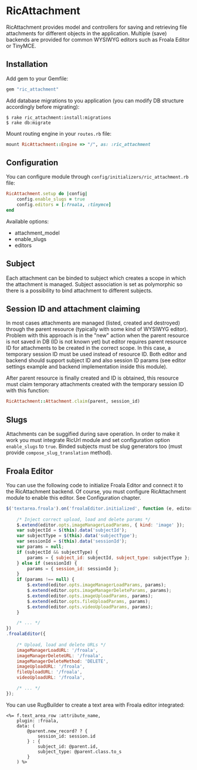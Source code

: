 # RicAttachment

RicAttachment provides model and controllers for saving and retrieving file attachments for different objects in the application. Multiple (save) backends are provided for common WYSIWYG editors such as Froala Editor or TinyMCE. 

## Installation

Add gem to your Gemfile:

```ruby
gem "ric_attachment"
```

Add database migrations to you application (you can modify DB structure accordingly before migrating):

    $ rake ric_attachment:install:migrations
    $ rake db:migrate

Mount routing engine in your `routes.rb` file:

```ruby
mount RicAttachment::Engine => "/", as: :ric_attachment
```

## Configuration

You can configure module through `config/initializers/ric_attachment.rb` file:

```ruby
RicAttachment.setup do |config|
    config.enable_slugs = true
    config.editors = [:froala, :tinymce]
end
```

Available options:

- attachment_model
- enable_slugs
- editors

## Subject

Each attachment can be binded to subject which creates a scope in which the attachment is managed. Subject association is set as polymorphic so there is a possibility to bind attachment to different subjects.

## Session ID and attachment claiming

In most cases attachments are managed (listed, created and destroyed) through the parent resource (typically with some kind of WYSIWYG editor). Problem with this approach is in the "new" action when the parent resource is not saved in DB (ID is not known yet) but editor requires parent resource ID for attachments to be created in the correct scope. In this case, a temporary session ID must be used instead of resource ID. Both editor and backend should support subject ID and also session ID params (see editor settings example and backend implementation inside this module).

After parent resource is finally created and ID is obtained, this resource must claim temporary attachments created with the temporary session ID with this function:

```ruby
RicAttachment::Attachment.claim(parent, session_id)
```

## Slugs

Attachments can be suggified during save operation. In order to make it work you must integrate RicUrl module and set configuration option `enable_slugs` to `true`. Binded subjects must be slug generators too (must provide `compose_slug_translation` method).

## Froala Editor

You can use the following code to initialize Froala Editor and connect it to the RicAttachment backend. Of course, you must configure RicAttachment module to enable this editor. See Configuration chapter.

```javascript
$('textarea.froala').on('froalaEditor.initialized', function (e, editor) {
    
    /* Inject correct upload, load and delete params */
    $.extend(editor.opts.imageManagerLoadParams, { kind: 'image' });
    var subjectId = $(this).data('subjectId');
    var subjectType = $(this).data('subjectType');
    var sessionId = $(this).data('sessionId');
    var params = null;
    if (subjectId && subjectType) {
        params = { subject_id: subjectId, subject_type: subjectType };
    } else if (sessionId) {
        params = { session_id: sessionId };
    }
    if (params !== null) {
        $.extend(editor.opts.imageManagerLoadParams, params);
        $.extend(editor.opts.imageManagerDeleteParams, params);
        $.extend(editor.opts.imageUploadParams, params);
        $.extend(editor.opts.fileUploadParams, params);
        $.extend(editor.opts.videoUploadParams, params);
    }

    /* ... */
})
.froalaEditor({
    
    /* Upload, load and delete URLs */
    imageManagerLoadURL: '/froala',
    imageManagerDeleteURL: '/froala',
    imageManagerDeleteMethod: 'DELETE',
    imageUploadURL: '/froala',
    fileUploadURL: '/froala',
    videoUploadURL: '/froala',

    /* ... */
});

```

You can use RugBuilder to create a text area with Froala editor integrated:

```erb
<%= f.text_area_row :attribute_name, 
    plugin: :froala, 
    data: (
        @parent.new_record? ? { 
            session_id: session.id 
        } : { 
            subject_id: @parent.id, 
            subject_type: @parent.class.to_s 
        }
    ) %>
```

